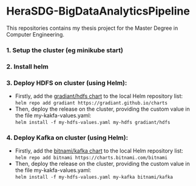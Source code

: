 # HeraSDG-BigDataAnalyticsPipeline
This repositories contains my thesis project for the Master Degree in Computer Engineering.

### 1. Setup the cluster (eg minikube start)

### 2. Install helm

### 3. Deploy HDFS on cluster (using Helm):  
- Firstly, add the [gradiant/hdfs chart](https://artifacthub.io/packages/helm/gradiant/hdfs) to the local Helm repository list:  
`helm repo add gradiant https://gradiant.github.io/charts`  
- Then, deploy the release on the cluster, providing the custom value in the file my-kakfa-values.yaml:  
`helm install -f my-hdfs-values.yaml my-hdfs gradiant/hdfs`  

### 4. Deploy Kafka on cluster (using Helm):  
- Firstly, add the [bitnami/kafka chart](https://artifacthub.io/packages/helm/bitnami/kafka) to the local Helm repository list:  
`helm repo add bitnami https://charts.bitnami.com/bitnami`  
- Then, deploy the release on the cluster, providing the custom value in the file my-kakfa-values.yaml:  
`helm install -f my-hdfs-values.yaml my-kafka bitnami/kafka`  
